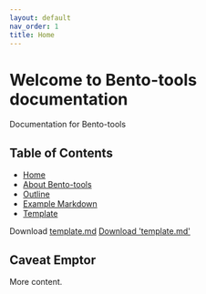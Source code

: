 ```yaml
---
layout: default
nav_order: 1
title: Home
---
```


# Welcome to Bento-tools documentation

Documentation for Bento-tools

## Table of Contents
* [Home](https://cbiit.github.io/bento-docs/)
* [About Bento-tools](https://cbiit.github.io/bento-docs/about-bento-tools)
* [Outline](https://cbiit.github.io/bento-docs/outline)
* [Example Markdown](https://cbiit.github.io/bento-docs/example)
* [Template](https://cbiit.github.io/bento-docs/template)


Download [template.md](https://github.com/CBIIT/bento-docs/blob/master/template.md)
<a id="raw-url" href="https://github.com/CBIIT/bento-docs/blob/master/template.md">Download 'template.md'</a>

## Caveat Emptor
More content.

